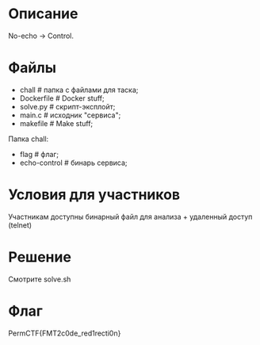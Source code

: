 # Описание
No-echo -> Control.

# Файлы
* chall                         # папка с файлами для таска;
* Dockerfile                    # Docker stuff;
* solve.py                      # скрипт-эксплойт;
* main.c                        # исходник "сервиса";
* makefile                      # Make stuff;

Папка chall:
* flag                          # флаг;
* echo-control                  # бинарь сервиса;


# Условия для участников
Участникам доступны бинарный файл для анализа + удаленный доступ (telnet)

# Решение
Смотрите solve.sh

# Флаг
PermCTF{FMT2c0de_red1recti0n}
